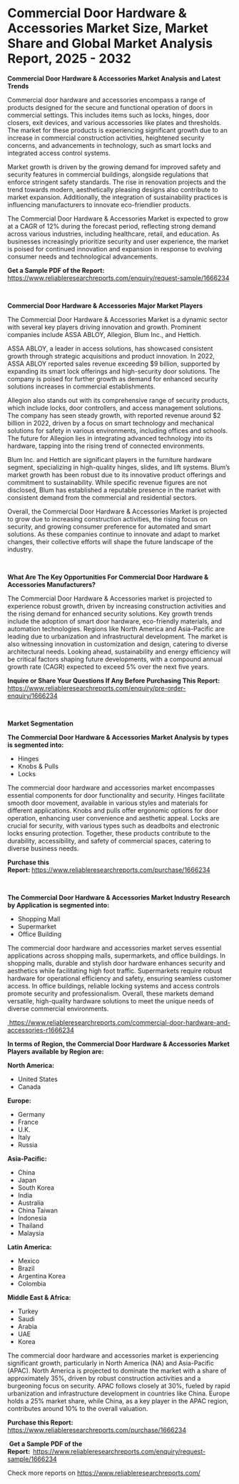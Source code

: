 <p><h1>Commercial Door Hardware & Accessories Market Size, Market Share and Global Market Analysis Report, 2025 - 2032</h1></p><p><strong>Commercial Door Hardware & Accessories Market Analysis and Latest Trends</strong></p>
<p><p>Commercial door hardware and accessories encompass a range of products designed for the secure and functional operation of doors in commercial settings. This includes items such as locks, hinges, door closers, exit devices, and various accessories like plates and thresholds. The market for these products is experiencing significant growth due to an increase in commercial construction activities, heightened security concerns, and advancements in technology, such as smart locks and integrated access control systems.</p><p>Market growth is driven by the growing demand for improved safety and security features in commercial buildings, alongside regulations that enforce stringent safety standards. The rise in renovation projects and the trend towards modern, aesthetically pleasing designs also contribute to market expansion. Additionally, the integration of sustainability practices is influencing manufacturers to innovate eco-friendlier products.</p><p>The Commercial Door Hardware & Accessories Market is expected to grow at a CAGR of 12% during the forecast period, reflecting strong demand across various industries, including healthcare, retail, and education. As businesses increasingly prioritize security and user experience, the market is poised for continued innovation and expansion in response to evolving consumer needs and technological advancements.</p></p>
<p><strong>Get a Sample PDF of the Report:&nbsp;</strong> <a href="https://www.reliableresearchreports.com/enquiry/request-sample/1666234?utm_campaign=28&utm_medium=2&utm_source=Github&utm_content=ia&utm_term=27022025&utm_id=commercial-door-hardware-accessories">https://www.reliableresearchreports.com/enquiry/request-sample/1666234</a></p>
<p>&nbsp;</p>
<p><strong>Commercial Door Hardware & Accessories Major Market Players</strong></p>
<p><p>The Commercial Door Hardware & Accessories Market is a dynamic sector with several key players driving innovation and growth. Prominent companies include ASSA ABLOY, Allegion, Blum Inc., and Hettich. </p><p>ASSA ABLOY, a leader in access solutions, has showcased consistent growth through strategic acquisitions and product innovation. In 2022, ASSA ABLOY reported sales revenue exceeding $9 billion, supported by expanding its smart lock offerings and high-security door solutions. The company is poised for further growth as demand for enhanced security solutions increases in commercial establishments.</p><p>Allegion also stands out with its comprehensive range of security products, which include locks, door controllers, and access management solutions. The company has seen steady growth, with reported revenue around $2 billion in 2022, driven by a focus on smart technology and mechanical solutions for safety in various environments, including offices and schools. The future for Allegion lies in integrating advanced technology into its hardware, tapping into the rising trend of connected environments.</p><p>Blum Inc. and Hettich are significant players in the furniture hardware segment, specializing in high-quality hinges, slides, and lift systems. Blum’s market growth has been robust due to its innovative product offerings and commitment to sustainability. While specific revenue figures are not disclosed, Blum has established a reputable presence in the market with consistent demand from the commercial and residential sectors.</p><p>Overall, the Commercial Door Hardware & Accessories Market is projected to grow due to increasing construction activities, the rising focus on security, and growing consumer preference for automated and smart solutions. As these companies continue to innovate and adapt to market changes, their collective efforts will shape the future landscape of the industry.</p></p>
<p>&nbsp;</p>
<p><strong>What Are The Key Opportunities For Commercial Door Hardware & Accessories Manufacturers?</strong></p>
<p><p>The Commercial Door Hardware & Accessories market is projected to experience robust growth, driven by increasing construction activities and the rising demand for enhanced security solutions. Key growth trends include the adoption of smart door hardware, eco-friendly materials, and automation technologies. Regions like North America and Asia-Pacific are leading due to urbanization and infrastructural development. The market is also witnessing innovation in customization and design, catering to diverse architectural needs. Looking ahead, sustainability and energy efficiency will be critical factors shaping future developments, with a compound annual growth rate (CAGR) expected to exceed 5% over the next five years.</p></p>
<p><strong>Inquire or Share Your Questions If Any Before Purchasing This Report:</strong> <a href="https://www.reliableresearchreports.com/enquiry/pre-order-enquiry/1666234?utm_campaign=28&utm_medium=2&utm_source=Github&utm_content=ia&utm_term=27022025&utm_id=commercial-door-hardware-accessories">https://www.reliableresearchreports.com/enquiry/pre-order-enquiry/1666234</a></p>
<p>&nbsp;</p>
<p><strong>Market Segmentation</strong></p>
<p><strong>The Commercial Door Hardware & Accessories Market Analysis by types is segmented into:</strong></p>
<p><ul><li>Hinges</li><li>Knobs & Pulls</li><li>Locks</li></ul></p>
<p><p>The commercial door hardware and accessories market encompasses essential components for door functionality and security. Hinges facilitate smooth door movement, available in various styles and materials for different applications. Knobs and pulls offer ergonomic options for door operation, enhancing user convenience and aesthetic appeal. Locks are crucial for security, with various types such as deadbolts and electronic locks ensuring protection. Together, these products contribute to the durability, accessibility, and safety of commercial spaces, catering to diverse business needs.</p></p>
<p><strong>Purchase this Report:&nbsp;</strong><a href="https://www.reliableresearchreports.com/purchase/1666234?utm_campaign=28&utm_medium=2&utm_source=Github&utm_content=ia&utm_term=27022025&utm_id=commercial-door-hardware-accessories">https://www.reliableresearchreports.com/purchase/1666234</a></p>
<p>&nbsp;</p>
<p><strong>The Commercial Door Hardware & Accessories Market Industry Research by Application is segmented into:</strong></p>
<p><ul><li>Shopping Mall</li><li>Supermarket</li><li>Office Building</li></ul></p>
<p><p>The commercial door hardware and accessories market serves essential applications across shopping malls, supermarkets, and office buildings. In shopping malls, durable and stylish door hardware enhances security and aesthetics while facilitating high foot traffic. Supermarkets require robust hardware for operational efficiency and safety, ensuring seamless customer access. In office buildings, reliable locking systems and access controls promote security and professionalism. Overall, these markets demand versatile, high-quality hardware solutions to meet the unique needs of diverse commercial environments.</p></p>
<p><a href="https://www.reliableresearchreports.com/commercial-door-hardware-and-accessories-r1666234?utm_campaign=28&utm_medium=2&utm_source=Github&utm_content=ia&utm_term=27022025&utm_id=commercial-door-hardware-accessories">&nbsp;https://www.reliableresearchreports.com/commercial-door-hardware-and-accessories-r1666234</a></p>
<p><strong>In terms of Region, the Commercial Door Hardware & Accessories Market Players available by Region are:</strong></p>
<p>
    <p> <strong> North America: </strong>
        <ul>
            <li>United States</li>
            <li>Canada</li>
        </ul>
        </p> 
    <p> <strong> Europe: </strong>
        <ul>
            <li>Germany</li>
            <li>France</li>
            <li>U.K.</li>
            <li>Italy</li>
            <li>Russia</li>
        </ul>
        </p> 
    <p> <strong> Asia-Pacific: </strong>
        <ul>
            <li>China</li>
            <li>Japan</li>
            <li>South Korea</li>
            <li>India</li>
            <li>Australia</li>
            <li>China Taiwan</li>
            <li>Indonesia</li>
            <li>Thailand</li>
            <li>Malaysia</li>
        </ul>
        </p> 
    <p> <strong> Latin America: </strong>
        <ul>
            <li>Mexico</li>
            <li>Brazil</li>
            <li>Argentina Korea</li>
            <li>Colombia</li>
        </ul>
        </p> 
    <p> <strong> Middle East & Africa: </strong>
        <ul>
            <li>Turkey</li>
            <li>Saudi</li>
            <li>Arabia</li>
            <li>UAE</li>
            <li>Korea</li>
        </ul>
    </p>
    </p>
<p><p>The commercial door hardware and accessories market is experiencing significant growth, particularly in North America (NA) and Asia-Pacific (APAC). North America is projected to dominate the market with a share of approximately 35%, driven by robust construction activities and a burgeoning focus on security. APAC follows closely at 30%, fueled by rapid urbanization and infrastructure development in countries like China. Europe holds a 25% market share, while China, as a key player in the APAC region, contributes around 10% to the overall valuation.</p></p>
<p><strong>Purchase this Report: </strong><a href="https://www.reliableresearchreports.com/purchase/1666234?utm_campaign=28&utm_medium=2&utm_source=Github&utm_content=ia&utm_term=27022025&utm_id=commercial-door-hardware-accessories">https://www.reliableresearchreports.com/purchase/1666234</a></p>
<p>&nbsp;<strong>Get a Sample PDF of the Report:&nbsp;&nbsp;</strong><a href="https://www.reliableresearchreports.com/enquiry/request-sample/1666234?utm_campaign=28&utm_medium=2&utm_source=Github&utm_content=ia&utm_term=27022025&utm_id=commercial-door-hardware-accessories">https://www.reliableresearchreports.com/enquiry/request-sample/1666234</a></p>
<p><strong></strong></p>
<p>Check more reports on <a href="https://www.reliableresearchreports.com/?utm_campaign=28&utm_medium=2&utm_source=Github&utm_content=ia&utm_term=27022025&utm_id=commercial-door-hardware-accessories">https://www.reliableresearchreports.com/</a></p>